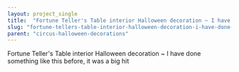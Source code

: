 ```yaml
---
layout: project_single
title:  "Fortune Teller's Table interior Halloween decoration ~ I have done something like this before, it was a big hit"
slug: "fortune-tellers-table-interior-halloween-decoration-i-have-done-something-like-this-before-it-was"
parent: "circus-halloween-decorations"
---
```

Fortune Teller's Table interior Halloween decoration ~ I have done something like this before, it was a big hit